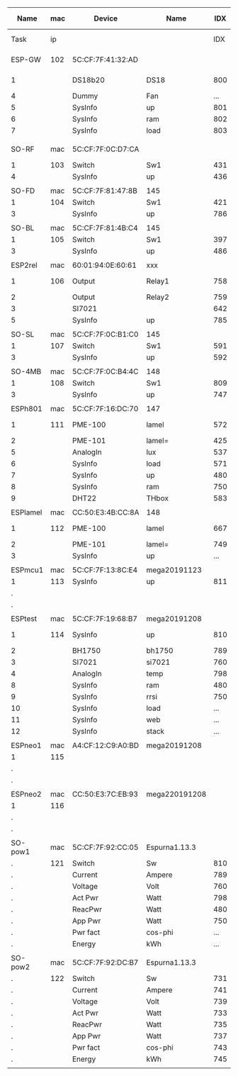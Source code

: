 Name    |mac|Device|Name   |IDX |GPIO|sda-scl| UDP |.
--------|---|------|-------|----|----|-------|-----|---
Task    |ip |      |       |IDX |GPIO|sda-scl| UDP |.
ESP-GW  |102|5C:CF:7F:41:32:AD|||||Build 148|
1       |   |DS18b20 |DS18 	|800 |14  |IO 4-5 |65500|
4       |   |Dummy   |Fan  	|... |    |
5       |   |SysInfo |up     |801 |
6       |   |SysInfo |ram  	|802 |
7  	    |   |SysInfo |load   |803 |	  |
|||||||
SO-RF   |mac|5C:CF:7F:0C:D7:CA|||||Build 145|
1       |103|Switch  |Sw1  	|431 |0   |       |65500|
4  	    |   |SysInfo |up     |436 |	  |
|||||||
SO-FD   |mac|5C:CF:7F:81:47:8B|145
1       |104|Switch  |Sw1    |421 |0   |       |65500|
3       |   |SysInfo |up     |786 |    |
|||||||
SO-BL   |mac|5C:CF:7F:81:4B:C4|145
1       |105|Switch  |Sw1    |397 |0   |       |65500| 
3       |   |SysInfo |up     |486 |    |
|||||||
ESP2rel |mac|60:01:94:0E:60:61|xxx
1       |106|Output  |Relay1 |758 |14  |IO 4-5 |65500|
2  		  |   |Output  |Relay2 |759 |12  |
3       |   |SI7021  |       |642 |    |
5       |   |SysInfo |up     |785 |	  |
|||||||
SO-SL   |mac|5C:CF:7F:0C:B1:C0|145
1       |107|Switch  |Sw1    |591 |0   |       |65500|
3       |   |SysInfo |up     |592 |	  |
|||||||
SO-4MB  |mac|5C:CF:7F:0C:B4:4C|148
1       |108|Switch  |Sw1    |809 |0   |       |8266 |
3  	    |   |SysInfo |up     |747 |	  |
|||||||
ESPh801 |mac|5C:CF:7F:16:DC:70|147
1       |111|PME-100 |lamel  |572 |I2C |IO 3-1 |     |
2       |   |PME-101 |lamel= |425 |I2C |
5       |   |AnalogIn|lux    |537 |ADC |
6       |   |SysInfo |load   |571 |    |
7       |   |SysInfo |up     |480 |	  |
8  	    |   |SysInfo |ram    |750 |	  |
9  	    |   |DHT22   |THbox  |583 |5   |
|||||||
ESPlamel|mac|CC:50:E3:4B:CC:8A|148
1       |112|PME-100 |lamel  |667 |I2C |IO 5-4 |     |
2       |   |PME-101 |lamel= |749 |I2C |
3       |   |SysInfo |up     |... |    |
|||||||
ESPmcu1 |mac|5C:CF:7F:13:8C:E4|mega20191123
1       |113|SysInfo |up     |811 |    |       |8266 |
.       |   |        |       |    |	   |
.       |
|||||||
ESPtest |mac|5C:CF:7F:19:68:B7|mega20191208
1       |114|SysInfo |up     |810 |    |IO13-12|8266 |
2       |   |BH1750  |bh1750 |789 |I2C |
3       |   |SI7021  |si7021 |760 |I2C |
4  	    |   |AnalogIn|temp   |798 |ADC |
8       |   |SysInfo |ram    |480 |
9       |   |SysInfo |rrsi   |750 |
10 	    |   |SysInfo |load   |... |
11 	    |   |SysInfo |web    |... |
12 	    |   |SysInfo |stack  |... |
|||||||
ESPneo1 |mac|A4:CF:12:C9:A0:BD|mega20191208
1       |115|        |      |    |    |       |8266 |
.       |   |        |     	|    |	  |
.       |   |        |     	|    |	  |
|||||||
ESPneo2 |mac|CC:50:E3:7C:EB:93|mega220191208
1       |116|        |       |    |    |       |8266 |
.       |   |        |     	|    |	  |
.       |   |        |     	|    |	  |
|||||||
SO-pow1 |mac|5C:CF:7F:92:CC:05|Espurna1.13.3
.       |121|Switch  |Sw     |810 |    |       | --- |
.       |   |Current |Ampere |789 |I2C |
.       |   |Voltage |Volt   |760 |I2C |
.       |   |Act Pwr	|Watt   |798 |ADC |
.       |   |ReacPwr |Watt   |480 |	  |
.       |   |App Pwr |Watt   |750 |	  |
.  	    |   |Pwr fact|cos-phi|... |    |
.  	    |   |Energy  |kWh    |... |    |
|||||||
SO-pow2 |mac|5C:CF:7F:92:DC:B7|Espurna1.13.3
.       |122|Switch  |Sw     |731 |    |       | --- |
.       |   |Current |Ampere |741 |I2C |
.       |   |Voltage |Volt   |739 |I2C |
.       |   |Act Pwr	|Watt   |733 |ADC |
.       |   |ReacPwr |Watt   |735 |	  |
.       |   |App Pwr |Watt   |737 |	  |
.  	    |   |Pwr fact|cos-phi|743 |    |
.  	    |   |Energy  |kWh    |745 |    |
|||||||
